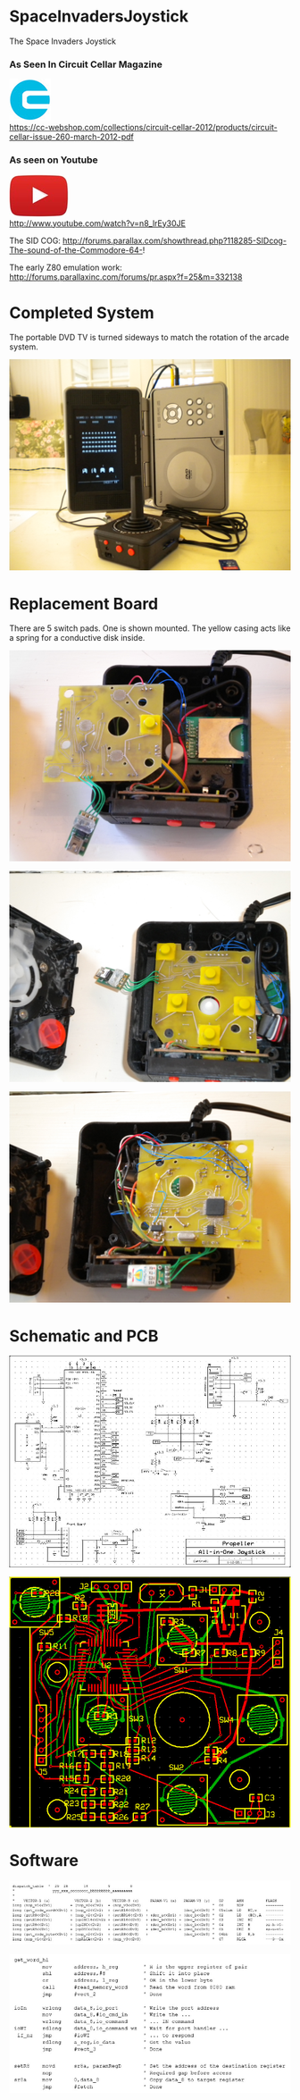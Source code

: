 # SpaceInvadersJoystick
The Space Invaders Joystick

### As Seen In Circuit Cellar Magazine
[![](art/circuitcellar.jpg)](https://circuitcellar.com/)<br>
https://cc-webshop.com/collections/circuit-cellar-2012/products/circuit-cellar-issue-260-march-2012-pdf

### As seen on Youtube
[![](art/youtube.jpg)](https://www.youtube.com/) <br>
http://www.youtube.com/watch?v=n8_lrEy30JE

The SID COG:
http://forums.parallax.com/showthread.php?118285-SIDcog-The-sound-of-the-Commodore-64-!

The early Z80 emulation work:
http://forums.parallaxinc.com/forums/pr.aspx?f=25&m=332138

# Completed System

The portable DVD TV is turned sideways to match the rotation of the arcade system.

![](art/photo2.jpg)

# Replacement Board

There are 5 switch pads. One is shown mounted. The yellow casing acts like a spring for a conductive disk inside.

![](art/photo1.jpg)

![](art/components.jpg)

![](art/pads.jpg)

# Schematic and PCB

![](art/schematic.jpg)

![](art/pcb.jpg)

# Software

![](art/dispatch.jpg)

![](art/operation.jpg)




